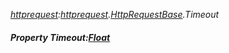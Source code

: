 _[httprequest](../../modules/httprequest/httprequest-module.md):[httprequest](../../modules/httprequest/httprequest-module.md).[HttpRequestBase](../../modules/httprequest/httprequest-httprequestbase.md).Timeout_
##### Property Timeout:[Float](../../modules/wonkey/wonkey-types-float.md)
